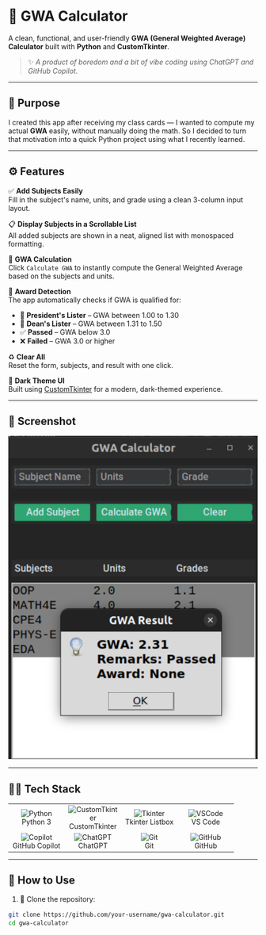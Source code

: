 # 📘 GWA Calculator

A clean, functional, and user-friendly **GWA (General Weighted Average) Calculator** built with **Python** and **CustomTkinter**.

> ✨ *A product of boredom and a bit of vibe coding using ChatGPT and GitHub Copilot.*

---

## 🎯 Purpose

I created this app after receiving my class cards — I wanted to compute my actual **GWA** easily, without manually doing the math. So I decided to turn that motivation into a quick Python project using what I recently learned.

---

## ⚙️ Features

✅ **Add Subjects Easily**  
Fill in the subject's name, units, and grade using a clean 3-column input layout.

📋 **Display Subjects in a Scrollable List**  
All added subjects are shown in a neat, aligned list with monospaced formatting.

🧮 **GWA Calculation**  
Click `Calculate GWA` to instantly compute the General Weighted Average based on the subjects and units.

🏅 **Award Detection**  
The app automatically checks if GWA is qualified for:
- 🥇 **President's Lister** – GWA between 1.00 to 1.30  
- 🥈 **Dean's Lister** – GWA between 1.31 to 1.50  
- ✅ **Passed** – GWA below 3.0  
- ❌ **Failed** – GWA 3.0 or higher

♻️ **Clear All**  
Reset the form, subjects, and result with one click.

🖤 **Dark Theme UI**  
Built using [CustomTkinter](https://github.com/TomSchimansky/CustomTkinter) for a modern, dark-themed experience.

---

## 📸 Screenshot

![image alt](https://github.com/KevzBueno101/GWA-Calculator/blob/511a0290c7e6a24f68c609b8d05def8efc4974f2/GwaCalculator/Screenshot%20from%202025-07-11%2013-22-11.png)



---

## 🧑‍💻 Tech Stack

<table>
  <tr>
    <td align="center" width="100">
      <img src="https://cdn.jsdelivr.net/gh/devicons/devicon/icons/python/python-original.svg" width="40" alt="Python"/><br>Python 3
    </td>
    <td align="center" width="100">
      <img src="https://raw.githubusercontent.com/TomSchimansky/CustomTkinter/master/logo/customtkinter_icon_dark.png" width="40" alt="CustomTkinter"/><br>CustomTkinter
    </td>
    <td align="center" width="100">
      <img src="https://upload.wikimedia.org/wikipedia/commons/8/84/Tkinter.png" width="40" alt="Tkinter"/><br>Tkinter Listbox
    </td>
    <td align="center" width="100">
      <img src="https://cdn.jsdelivr.net/gh/devicons/devicon/icons/vscode/vscode-original.svg" width="40" alt="VSCode"/><br>VS Code
    </td>
  </tr>
  <tr>
    <td align="center" width="100">
      <img src="https://raw.githubusercontent.com/github/copilot-docs/main/docs/assets/images/copilot-logo.svg" width="40" alt="Copilot"/><br>GitHub Copilot
    </td>
    <td align="center" width="100">
      <img src="https://upload.wikimedia.org/wikipedia/commons/0/04/ChatGPT_logo.svg" width="40" alt="ChatGPT"/><br>ChatGPT
    </td>
    <td align="center" width="100">
      <img src="https://cdn.jsdelivr.net/gh/devicons/devicon/icons/git/git-original.svg" width="40" alt="Git"/><br>Git
    </td>
    <td align="center" width="100">
      <img src="https://cdn.jsdelivr.net/gh/devicons/devicon/icons/github/github-original.svg" width="40" alt="GitHub"/><br>GitHub
    </td>
  </tr>
</table>


---

## 🧠 How to Use

1. 🔽 Clone the repository:

```bash
git clone https://github.com/your-username/gwa-calculator.git
cd gwa-calculator
